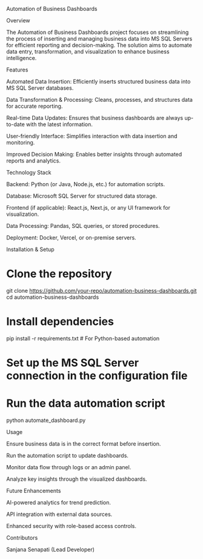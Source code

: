 Automation of Business Dashboards

Overview

The Automation of Business Dashboards project focuses on streamlining the process of inserting and managing business data into MS SQL Servers for efficient reporting and decision-making. The solution aims to automate data entry, transformation, and visualization to enhance business intelligence.

Features

Automated Data Insertion: Efficiently inserts structured business data into MS SQL Server databases.

Data Transformation & Processing: Cleans, processes, and structures data for accurate reporting.

Real-time Data Updates: Ensures that business dashboards are always up-to-date with the latest information.

User-friendly Interface: Simplifies interaction with data insertion and monitoring.

Improved Decision Making: Enables better insights through automated reports and analytics.

Technology Stack

Backend: Python (or Java, Node.js, etc.) for automation scripts.

Database: Microsoft SQL Server for structured data storage.

Frontend (if applicable): React.js, Next.js, or any UI framework for visualization.

Data Processing: Pandas, SQL queries, or stored procedures.

Deployment: Docker, Vercel, or on-premise servers.

Installation & Setup

# Clone the repository
git clone https://github.com/your-repo/automation-business-dashboards.git
cd automation-business-dashboards

# Install dependencies
pip install -r requirements.txt  # For Python-based automation

# Set up the MS SQL Server connection in the configuration file

# Run the data automation script
python automate_dashboard.py

Usage

Ensure business data is in the correct format before insertion.

Run the automation script to update dashboards.

Monitor data flow through logs or an admin panel.

Analyze key insights through the visualized dashboards.

Future Enhancements

AI-powered analytics for trend prediction.

API integration with external data sources.

Enhanced security with role-based access controls.

Contributors

Sanjana Senapati (Lead Developer)
